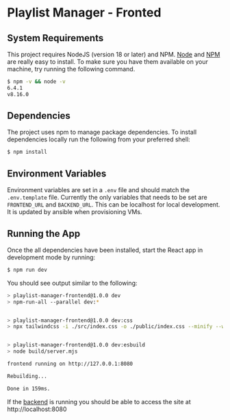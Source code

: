 # Playlist Manager - Fronted

## System Requirements

This project requires NodeJS (version 18 or later) and NPM.
[Node](http://nodejs.org/) and [NPM](https://npmjs.org/) are really easy to install.
To make sure you have them available on your machine,
try running the following command.

```sh
$ npm -v && node -v
6.4.1
v8.16.0
```

## Dependencies

The project uses npm to manage package dependencies. To install dependencies locally run the following from your preferred shell:

```bash
$ npm install
```

## Environment Variables

Environment variables are set in a `.env` file and should match the `.env.template` file. Currently the only variables that needs to be set are `FRONTEND_URL` and `BACKEND_URL`. This can be localhost for local development. It is updated by ansible when provisioning VMs.

## Running the App

Once the all dependencies have been installed, start the React app in development mode by running:

```bash
$ npm run dev
```

You should see output similar to the following:

```bash
> playlist-manager-frontend@1.0.0 dev
> npm-run-all --parallel dev:*


> playlist-manager-frontend@1.0.0 dev:css
> npx tailwindcss -i ./src/index.css -o ./public/index.css --minify --watch


> playlist-manager-frontend@1.0.0 dev:esbuild
> node build/server.mjs

frontend running on http://127.0.0.1:8080

Rebuilding...

Done in 159ms.
```

If the [backend](../backend/README.md) is running you should be able to access the site at http://localhost:8080
